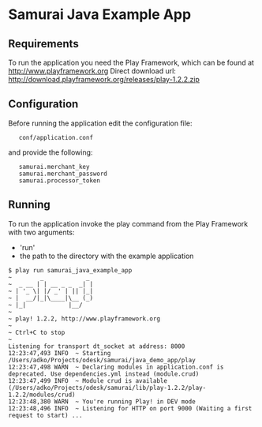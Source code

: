 Samurai Java Example App
========================

Requirements
------------

To run the application you need the Play Framework, which can be found at http://www.playframework.org 
Direct download url: http://download.playframework.org/releases/play-1.2.2.zip

Configuration
-------------

Before running the application edit the configuration file:

       conf/application.conf 

and provide the following:

       samurai.merchant_key
       samurai.merchant_password
       samurai.processor_token
       
Running
-------

To run the application invoke the play command from the Play Framework with two arguments: 
* 'run'
* the path to the directory with the example application

```
$ play run samurai_java_example_app
~        _            _ 
~  _ __ | | __ _ _  _| |
~ | '_ \| |/ _' | || |_|
~ |  __/|_|\____|\__ (_)
~ |_|            |__/   
~
~ play! 1.2.2, http://www.playframework.org
~
~ Ctrl+C to stop
~ 
Listening for transport dt_socket at address: 8000
12:23:47,493 INFO  ~ Starting /Users/adko/Projects/odesk/samurai/java_demo_app/play
12:23:47,498 WARN  ~ Declaring modules in application.conf is deprecated. Use dependencies.yml instead (module.crud)
12:23:47,499 INFO  ~ Module crud is available (/Users/adko/Projects/odesk/samurai/lib/play-1.2.2/play-1.2.2/modules/crud)
12:23:48,380 WARN  ~ You're running Play! in DEV mode
12:23:48,496 INFO  ~ Listening for HTTP on port 9000 (Waiting a first request to start) ...
```
       
